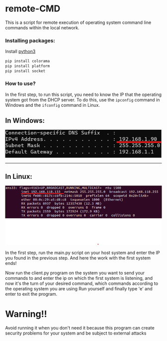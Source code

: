 # remote-CMD

This is a script for remote execution of operating system command line commands within the local network.

### Installing packages:
Install [python3](https://www.python.org/downloads/)
```
pip install colorama
pip install platform
pip install socket
```

### How to use?

In the first step, to run this script, you need to know the IP that the operating system got from the DHCP server. To do this, use the `ipconfig` command in Windows and the `ifconfig` command in Linux.
<br>
<h2>In Windows:</h2>
  <a href="https://github.com/Arvinrjb/remote-CMD"><img src="imgs/img1.png" alt="remote-CMD"></a>
<hr>
<h2>In Linux:</h2>
  <a href="https://github.com/Arvinrjb/remote-CMD"><img src="imgs/img2.png" alt="remote-CMD"></a>


In the first step, run the main.py script on your host system and enter the IP you found in the previous step.
And here the work with the first system ends!

Now run the client.py program on the system you want to send your commands to and enter the ip on which the first system is listening, and now it's the turn of your desired command, which commands according to the operating system you are using Run yourself and finally type 'e' and enter to exit the program.


# Warning!!

Avoid running it when you don't need it because this program can create security problems for your system and be subject to external attacks

